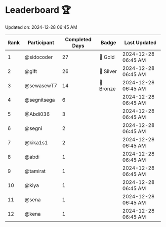 # Leaderboard 🏆

Updated on: 2024-12-28 06:45 AM

| Rank | Participant       | Completed Days | Badge      | Last Updated         |
|------|-------------------|----------------|------------|----------------------|
| 1    | @sidocoder        | 27             | 🏅 Gold     | 2024-12-28 06:45 AM |
| 2    | @gift             | 26             | 🥈 Silver   | 2024-12-28 06:45 AM |
| 3    | @sewasewT7        | 14             | 🥉 Bronze   | 2024-12-28 06:45 AM |
| 4    | @segnitsega       | 6              |            | 2024-12-28 06:45 AM |
| 5    | @Abdi036          | 3              |            | 2024-12-28 06:45 AM |
| 6    | @segni            | 2              |            | 2024-12-28 06:45 AM |
| 7    | @kika1s1          | 2              |            | 2024-12-28 06:45 AM |
| 8    | @abdi             | 1              |            | 2024-12-28 06:45 AM |
| 9    | @tamirat          | 1              |            | 2024-12-28 06:45 AM |
| 10   | @kiya             | 1              |            | 2024-12-28 06:45 AM |
| 11   | @sena             | 1              |            | 2024-12-28 06:45 AM |
| 12   | @kena             | 1              |            | 2024-12-28 06:45 AM |
